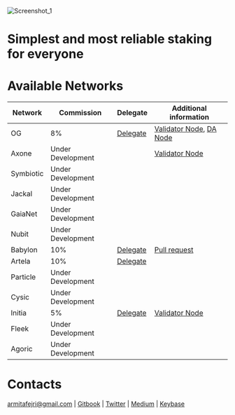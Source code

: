 ![Screenshot_1](https://github.com/user-attachments/assets/a5ef4ec5-6a71-440b-b1ef-582147caf6ff)
# Simplest and most reliable staking for everyone

# Available Networks

| Network |  Commission | Delegate | Additional information |
|---------|------------|--------|----------|
| OG      |  8% |  [Delegate](#) | [Validator Node](https://medium.com/@Dremling/install-validator-node-0g-labs-234f4d4a7ecc), [DA Node](https://medium.com/@Dremling/install-da-node-0g-labs-differences-between-a-validator-node-7103f9d696c9) |
| Axone  |  Under Development |   | [Validator Node](https://medium.com/@Dremling/axone-run-node-guide-ea3e0bde443b)
| Symbiotic |  Under Development |   |
| Jackal |  Under Development |   |
| GaiaNet   |  Under Development |   |
| Nubit   |  Under Development |    |
| Babylon |  10% |    [Delegate](#) | [Pull request](https://github.com/babylonchain/networks/pull/135) |
| Artela  |  10% |    [Delegate](#) | |
| Particle |  Under Development   |   |
| Cysic |  Under Development   |   |
| Initia  | 5% |    [Delegate](#) | [Validator Node](https://medium.com/@Dremling/install-initia-node-afc62b1559ba) |
| Fleek |  Under Development   |   |
| Agoric |  Under Development   |   |
# Contacts

armitafejri@gmail.com | [Gitbook](https://dremlin-1.gitbook.io/dremlin) | [Twitter](https://x.com/Dremllin) | [Medium](https://medium.com/@Dremling)  | [Keybase](https://keybase.io/dremin)
